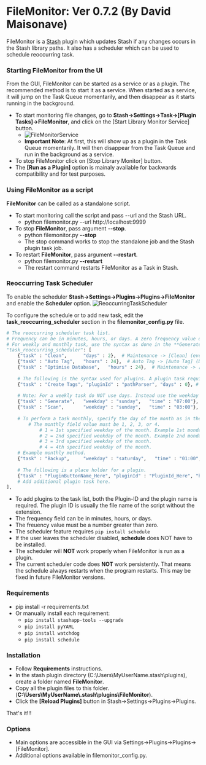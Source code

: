 # FileMonitor: Ver 0.7.2 (By David Maisonave)
FileMonitor is a [Stash](https://github.com/stashapp/stash) plugin which updates Stash if any changes occurs in the Stash library paths.
It also has a scheduler which can be used to schedule reoccurring task.

### Starting FileMonitor from the UI
From the GUI, FileMonitor can be started as a service or as a plugin. The recommended method is to start it as a service. When started as a service, it will jump on the Task Queue momentarily, and then disappear as it starts running in the background.
- To start monitoring file changes, go to **Stash->Settings->Task->[Plugin Tasks]->FileMonitor**, and click on the [Start Library Monitor Service] button.
  - ![FileMonitorService](https://github.com/user-attachments/assets/5c72845e-6c1c-4e06-8e43-5949fe0b91a3)
  - **Important Note**: At first, this will show up as a plugin in the Task Queue momentarily. It will then disappear from the Task Queue and run in the background as a service.
- To stop FileMonitor click on [Stop Library Monitor] button.
- The **[Run as a Plugin]** option is mainaly available for backwards compatibility and for test purposes.
  

### Using FileMonitor as a script
**FileMonitor** can be called as a standalone script.
- To start monitoring call the script and pass --url and the Stash URL.
  - python filemonitor.py --url http://localhost:9999
- To stop **FileMonitor**, pass argument **--stop**.
  - python filemonitor.py **--stop**
  - The stop command works to stop the standalone job and the Stash plugin task job.
- To restart **FileMonitor**, pass argument **--restart**.
  - python filemonitor.py **--restart**
  - The restart command restarts FileMonitor as a Task in Stash.

### Reoccurring Task Scheduler
To enable the scheduler **Stash->Settings->Plugins->Plugins->FileMonitor** and enable the **Scheduler** option.
![ReoccurringTaskScheduler](https://github.com/user-attachments/assets/5a7bf6a4-3bd6-4692-a6c3-e9f8f4664f14)

To configure the schedule or to add new task, edit the **task_reoccurring_scheduler** section in the **filemonitor_config.py** file.
```` python
# The reoccurring scheduler task list.
# Frequency can be in minutes, hours, or days. A zero frequency value disables the task.
# For weekly and monthly task, use the syntax as done in the **Generate** and **Backup** task below.
"task_reoccurring_scheduler": [
	{"task" : "Clean",      "days" : 2},  # Maintenance -> [Clean] (every 2 days)
	{"task" : "Auto Tag",   "hours" : 24},  # Auto Tag -> [Auto Tag] (Daily)
	{"task" : "Optimise Database",   "hours" : 24},  # Maintenance -> [Optimise Database] (Daily)
	
	# The following is the syntax used for plugins. A plugin task requires the plugin name for the [task] field, and the plugin-ID for the [pluginId] field.
	{"task" : "Create Tags", "pluginId" : "pathParser", "days" : 0}, # This task requires plugin [Path Parser]. To enable this task change the zero to a positive number.
	
	# Note: For a weekly task do NOT use days. Instead use the weekday method which is more reliable. The hour section in time MUST be a two digit number, and use military time format. Example: 1PM = "13:00"
	{"task" : "Generate",   "weekday" : "sunday",   "time" : "07:00"}, # Generated Content-> [Generate] (Every Sunday at 7AM)
	{"task" : "Scan",       "weekday" : "sunday",   "time" : "03:00"}, # Library -> [Scan] (Weekly) (Every Sunday at 3AM)
	
	# To perform a task monthly, specify the day of the month as in the weekly schedule format, and add a monthly field.
		# The monthly field value must be 1, 2, 3, or 4.
			# 1 = 1st specified weekday of the month. Example 1st monday.
			# 2 = 2nd specified weekday of the month. Example 2nd monday of the month.
			# 3 = 3rd specified weekday of the month.
			# 4 = 4th specified weekday of the month.
	# Example monthly method.
	{"task" : "Backup",     "weekday" : "saturday",   "time" : "01:00", "monthly" : 2}, # Backup -> [Backup] 2nd saturday of the month at 1AM
	
	# The following is a place holder for a plugin.
	{"task" : "PluginButtonName_Here", "pluginId" : "PluginId_Here", "hours" : 0}, # The zero frequency value makes this task disabled.
	# Add additional plugin task here.
],
````
- To add plugins to the task list, both the Plugin-ID and the plugin name is required. The plugin ID is usually the file name of the script without the extension.
- The frequency field can be in minutes, hours, or days.
- The freuency value must be a number greater than zero.
- The scheduler feature requires `pip install schedule`
- If the user leaves the scheduler disabled, **schedule** does NOT have to be installed.
- The scheduler will **NOT** work properly when FileMonitor is run as a plugin.
- The current scheduler code does **NOT** work persistently. That means the schedule always restarts when the program restarts. This may be fixed in future FileMonitor versions.

### Requirements
- pip install -r requirements.txt
- Or manually install each requirement:
  - `pip install stashapp-tools --upgrade`
  - `pip install pyYAML`
  - `pip install watchdog`
  - `pip install schedule`

### Installation
- Follow **Requirements** instructions.
- In the stash plugin directory (C:\Users\MyUserName\.stash\plugins), create a folder named **FileMonitor**.
- Copy all the plugin files to this folder.(**C:\Users\MyUserName\\.stash\plugins\FileMonitor**).
- Click the **[Reload Plugins]** button in Stash->Settings->Plugins->Plugins.

That's it!!!

### Options
- Main options are accessible in the GUI via Settings->Plugins->Plugins->[FileMonitor].
- Additional options available in filemonitor_config.py.


